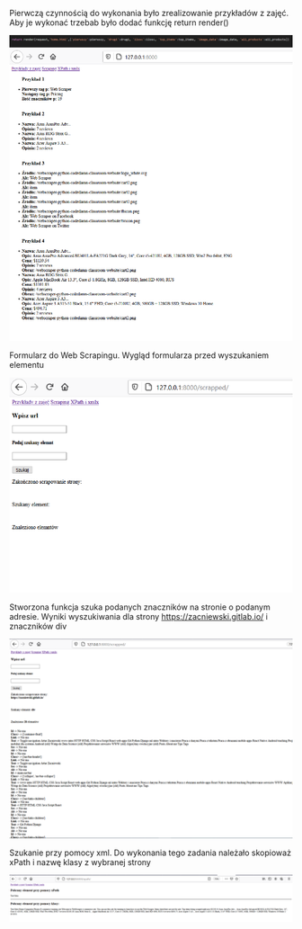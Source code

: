 
Pierwczą czynnością do wykonania było zrealizowanie przykładów z zajęć. 
Aby je wykonać trzebab było dodać funkcję return render()

![returnrender](https://github.com/EllwartDawid/aplikacje-internetowe-ellwart-185ic/blob/master/Lab5/ss/returnrender.PNG)
![App](https://github.com/EllwartDawid/aplikacje-internetowe-ellwart-185ic/blob/master/Lab5/ss/przykladyzzajec.PNG)

Formularz do Web Scrapingu. 
Wygląd formularza przed wyszukaniem elementu

![App](https://github.com/EllwartDawid/aplikacje-internetowe-ellwart-185ic/blob/master/Lab5/ss/scrappingprzed.PNG)

Stworzona funkcja szuka podanych znaczników na stronie o podanym adresie. 
Wyniki wyszukiwania dla strony https://zacniewski.gitlab.io/ i znaczników div

![App](https://github.com/EllwartDawid/aplikacje-internetowe-ellwart-185ic/blob/master/Lab5/ss/scrappingpo.PNG)

Szukanie przy pomocy xml. 
Do wykonania tego zadania należało skopioważ xPath i nazwę klasy z wybranej strony

![App](https://github.com/EllwartDawid/aplikacje-internetowe-ellwart-185ic/blob/master/Lab5/ss/xpath.PNG)
